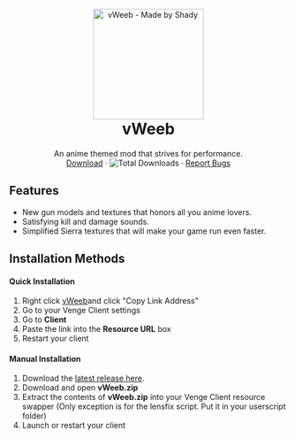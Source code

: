 <p align="center" style="margin-bottom: 0px !important;">
  <img width="200" src="https://media.discordapp.net/attachments/822680675630579712/825161597977886775/vWeeb--Icon.png" alt="vWeeb - Made by Shady" align="center">
</p>

<h1 align="center" style="margin-top: 0px;">vWeeb</h1>

 <p align="center">
    An anime themed mod that strives for performance.
    <br />
    <a href="https://github.com/KruzShady/vWeeb/releases/latest/download/vWeeb.zip">Download</a>
    ·
    <img alt="Total Downloads" src="https://img.shields.io/github/downloads/kruzshady/vWeeb/total?label=Downloads">
    ·
    <a href="https://github.com/KruzShady/vWeeb/issues">Report Bugs</a>
  </p>
</p>

## Features
- New gun models and textures that honors all you anime lovers.
- Satisfying kill and damage sounds.
- Simplified Sierra textures that will make your game run even faster.

## Installation Methods

#### Quick Installation
1. Right click [vWeeb](https://github.com/kruzshady/vweeb/releases/latest/download/vWeeb.zip/)and click "Copy Link Address"
2. Go to your Venge Client settings
3. Go to **Client**
4. Paste the link into the **Resource URL** box
5. Restart your client

#### Manual Installation
1. Download the [latest release here](https://github.com/KruzShady/vWeeb/releases/latest "Latest Release").
2. Download and open **vWeeb.zip**
3. Extract the contents of **vWeeb.zip** into your Venge Client resource swapper (Only exception is for the lensfix script. Put it in your userscript folder)
4. Launch or restart your client
